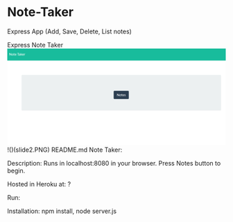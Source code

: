 # Note-Taker
Express App (Add, Save, Delete, List notes)

Express Note Taker
![](slide1.PNG)
!()(slide2.PNG)
README.md
Note Taker:

Description: Runs in localhost:8080 in your browser. Press Notes button to begin.

Hosted in Heroku at: ?

Run: 

Installation: npm install, node server.js
